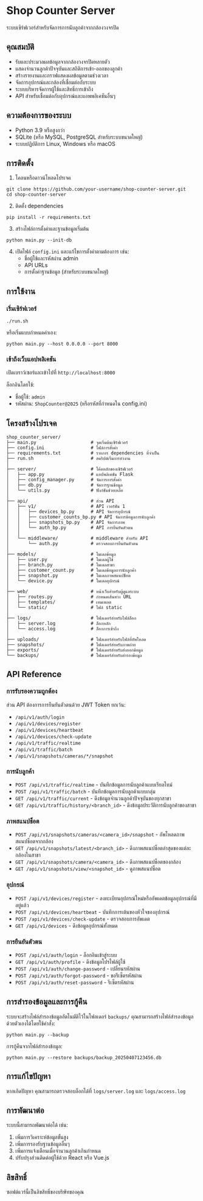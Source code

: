 # Shop Counter Server

ระบบเซิร์ฟเวอร์สำหรับจัดการการนับลูกค้าจากกล้องวงจรปิด

## คุณสมบัติ

- รับและประมวลผลข้อมูลจากกล้องวงจรปิดหลายตัว
- แสดงจำนวนลูกค้าปัจจุบันและสถิติการเข้า-ออกของลูกค้า
- สร้างรายงานและกราฟแสดงผลข้อมูลตามช่วงเวลา
- จัดการอุปกรณ์และกล้องที่เชื่อมต่อกับระบบ
- ระบบบริหารจัดการผู้ใช้และสิทธิ์การเข้าถึง
- API สำหรับเชื่อมต่อกับอุปกรณ์และแอพพลิเคชันอื่นๆ

## ความต้องการของระบบ

- Python 3.9 หรือสูงกว่า
- SQLite (หรือ MySQL, PostgreSQL สำหรับระบบขนาดใหญ่)
- ระบบปฏิบัติการ Linux, Windows หรือ macOS

## การติดตั้ง

1. โคลนหรือดาวน์โหลดโปรเจค

```
git clone https://github.com/your-username/shop-counter-server.git
cd shop-counter-server
```

2. ติดตั้ง dependencies

```
pip install -r requirements.txt
```

3. สร้างไฟล์การตั้งค่าและฐานข้อมูลเริ่มต้น

```
python main.py --init-db
```

4. เปิดไฟล์ `config.ini` และแก้ไขการตั้งค่าตามต้องการ เช่น:
   - ชื่อผู้ใช้และรหัสผ่าน admin
   - API URLs
   - การตั้งค่าฐานข้อมูล (สำหรับระบบขนาดใหญ่)

## การใช้งาน

### เริ่มเซิร์ฟเวอร์

```
./run.sh
```

หรือเริ่มแบบกำหนดค่าเอง:

```
python main.py --host 0.0.0.0 --port 8000
```

### เข้าถึงเว็บแอปพลิเคชัน

เปิดเบราว์เซอร์และเข้าไปที่ `http://localhost:8000`

ล็อกอินโดยใช้:
- ชื่อผู้ใช้: `admin`
- รหัสผ่าน: `ShopCounter@2025` (หรือรหัสที่กำหนดใน config.ini)

## โครงสร้างโปรเจค

```
shop_counter_server/
├── main.py                    # จุดเริ่มต้นเซิร์ฟเวอร์
├── config.ini                 # ไฟล์การตั้งค่า
├── requirements.txt           # รายการ dependencies ที่จำเป็น
├── run.sh                     # สคริปต์เริ่มการทำงาน
│
├── server/                    # โค้ดหลักของเซิร์ฟเวอร์
│   ├── app.py                 # แอปพลิเคชัน Flask
│   ├── config_manager.py      # จัดการการตั้งค่า
│   ├── db.py                  # จัดการฐานข้อมูล
│   └── utils.py               # ฟังก์ชันช่วยเหลือ
│
├── api/                       # ส่วน API
│   ├── v1/                    # API เวอร์ชัน 1
│   │   ├── devices_bp.py      # API จัดการอุปกรณ์
│   │   ├── customer_counts_bp.py # API จัดการข้อมูลการนับลูกค้า
│   │   ├── snapshots_bp.py    # API จัดการภาพ
│   │   └── auth_bp.py         # API การยืนยันตัวตน
│   │
│   └── middleware/            # middleware สำหรับ API
│       └── auth.py            # ตรวจสอบการยืนยันตัวตน
│
├── models/                    # โมเดลข้อมูล
│   ├── user.py                # โมเดลผู้ใช้
│   ├── branch.py              # โมเดลสาขา
│   ├── customer_count.py      # โมเดลข้อมูลการนับลูกค้า
│   ├── snapshot.py            # โมเดลภาพสแนปช็อต
│   └── device.py              # โมเดลอุปกรณ์
│
├── web/                       # หน้าเว็บสำหรับผู้ดูแลระบบ
│   ├── routes.py              # กำหนดเส้นทาง URL
│   ├── templates/             # เทมเพลต
│   └── static/                # ไฟล์ static
│
├── logs/                      # โฟลเดอร์สำหรับไฟล์ล็อก
│   ├── server.log             # ล็อกหลัก
│   └── access.log             # ล็อกการเข้าถึง
│
├── uploads/                   # โฟลเดอร์สำหรับไฟล์ที่อัพโหลด
├── snapshots/                 # โฟลเดอร์สำหรับภาพถ่าย
├── exports/                   # โฟลเดอร์สำหรับส่งออกข้อมูล
└── backups/                   # โฟลเดอร์สำหรับสำรองข้อมูล
```

## API Reference

### การรับรองความถูกต้อง

ส่วน API ต้องการการยืนยันตัวตนด้วย JWT Token ยกเว้น:
- `/api/v1/auth/login`
- `/api/v1/devices/register`
- `/api/v1/devices/heartbeat`
- `/api/v1/devices/check-update`
- `/api/v1/traffic/realtime`
- `/api/v1/traffic/batch`
- `/api/v1/snapshots/cameras/*/snapshot`

### การนับลูกค้า

- `POST /api/v1/traffic/realtime` - บันทึกข้อมูลการนับลูกค้าแบบเรียลไทม์
- `POST /api/v1/traffic/batch` - บันทึกข้อมูลการนับลูกค้าแบบกลุ่ม
- `GET /api/v1/traffic/current` - ดึงข้อมูลจำนวนลูกค้าปัจจุบันของทุกสาขา
- `GET /api/v1/traffic/history/<branch_id>` - ดึงข้อมูลประวัติการนับลูกค้าของสาขา

### ภาพสแนปช็อต

- `POST /api/v1/snapshots/cameras/<camera_id>/snapshot` - อัพโหลดภาพสแนปช็อตจากกล้อง
- `GET /api/v1/snapshots/latest/<branch_id>` - ดึงภาพสแนปช็อตล่าสุดของแต่ละกล้องในสาขา
- `GET /api/v1/snapshots/camera/<camera_id>` - ดึงภาพสแนปช็อตของกล้อง
- `GET /api/v1/snapshots/view/<snapshot_id>` - ดูภาพสแนปช็อต

### อุปกรณ์

- `POST /api/v1/devices/register` - ลงทะเบียนอุปกรณ์ใหม่หรืออัพเดตข้อมูลอุปกรณ์ที่มีอยู่แล้ว
- `POST /api/v1/devices/heartbeat` - บันทึกการเต้นของหัวใจของอุปกรณ์
- `POST /api/v1/devices/check-update` - ตรวจสอบการอัพเดต
- `GET /api/v1/devices` - ดึงข้อมูลอุปกรณ์ทั้งหมด

### การยืนยันตัวตน

- `POST /api/v1/auth/login` - ล็อกอินเข้าสู่ระบบ
- `GET /api/v1/auth/profile` - ดึงข้อมูลโปรไฟล์ผู้ใช้
- `POST /api/v1/auth/change-password` - เปลี่ยนรหัสผ่าน
- `POST /api/v1/auth/forgot-password` - ขอรีเซ็ตรหัสผ่าน
- `POST /api/v1/auth/reset-password` - รีเซ็ตรหัสผ่าน

## การสำรองข้อมูลและการกู้คืน

ระบบจะสร้างไฟล์สำรองข้อมูลอัตโนมัติไว้ในโฟลเดอร์ `backups/` คุณสามารถสร้างไฟล์สำรองข้อมูลด้วยตัวเองได้โดยใช้คำสั่ง:

```
python main.py --backup
```

การกู้คืนจากไฟล์สำรองข้อมูล:

```
python main.py --restore backups/backup_20250407123456.db
```

## การแก้ไขปัญหา

หากเกิดปัญหา คุณสามารถตรวจสอบล็อกได้ที่ `logs/server.log` และ `logs/access.log`

## การพัฒนาต่อ

ระบบนี้สามารถพัฒนาต่อได้ เช่น:
1. เพิ่มการวิเคราะห์ข้อมูลขั้นสูง
2. เพิ่มการรองรับฐานข้อมูลอื่นๆ
3. เพิ่มการแจ้งเตือนเมื่อจำนวนลูกค้าเกินกำหนด
4. ปรับปรุงส่วนติดต่อผู้ใช้ด้วย React หรือ Vue.js

## ลิขสิทธิ์

ซอฟต์แวร์นี้เป็นลิขสิทธิ์ของบริษัทของคุณ